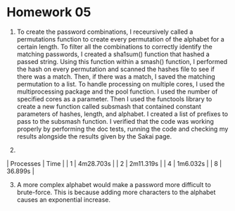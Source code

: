 Homework 05
===========

1) To create the password combinations, I receursively called a permutations function to create every permutation of the alphabet for a certain length. To filter all the combinations to correctly identify the matching passwords, I created a sha1sum() function that hashed a passed string. Using this function within a smash() function, I performed the hash on every permutation and scanned the hashes file to see if there was a match. Then, if there was a match, I saved the matching permutation to a list. To handle processing on multiple cores, I used the multiprocessing package and the pool function. I used the number of specified cores as a parameter. Then I used the functools library to create a new function called subsmash that contained constant parameters of hashes, length, and alphabet. I created a list of prefixes to pass to the subsmash function. I verified that the code was working properly by performing the doc tests, running the code and checking my results alongside the results given by the Sakai page.

2)
| Processes   | Time          |
| 1           | 4m28.703s     |
| 2           | 2m11.319s     |
| 4           | 1m6.032s      |
| 8           | 36.899s       |

3) A more complex alphabet would make a password more difficult to brute-force. This is because adding more characters to the alphabet causes an exponential increase.
